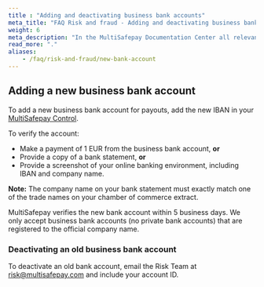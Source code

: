 ```yaml
---
title : "Adding and deactivating business bank accounts"
meta_title: "FAQ Risk and fraud - Adding and deactivating business bank accounts - MultiSafepay Docs"
weight: 6
meta_description: "In the MultiSafepay Documentation Center all relevant information regarding our Plugins and API. As well as Support articles for Payment Method, Tools and General Questions. You can also find the contact details of our Support Team and Integration Team."
read_more: "."
aliases:
    - /faq/risk-and-fraud/new-bank-account
---
```

## Adding a new business bank account
To add a new business bank account for payouts, add the new IBAN in your [MultiSafepay Control](https://merchant.multisafepay.com).

To verify the account:

- Make a payment of 1 EUR from the business bank account, **or**
- Provide a copy of a bank statement, **or**
- Provide a screenshot of your online banking environment, including IBAN and company name. 

**Note:** The company name on your bank statement must exactly match one of the trade names on your chamber of commerce extract.

MultiSafepay verifies the new bank account within 5 business days. We only accept business bank accounts (no private bank accounts) that are registered to the official company name. 

### Deactivating an old business bank account
To deactivate an old bank account, email the Risk Team at <risk@multisafepay.com> and include your account ID.
